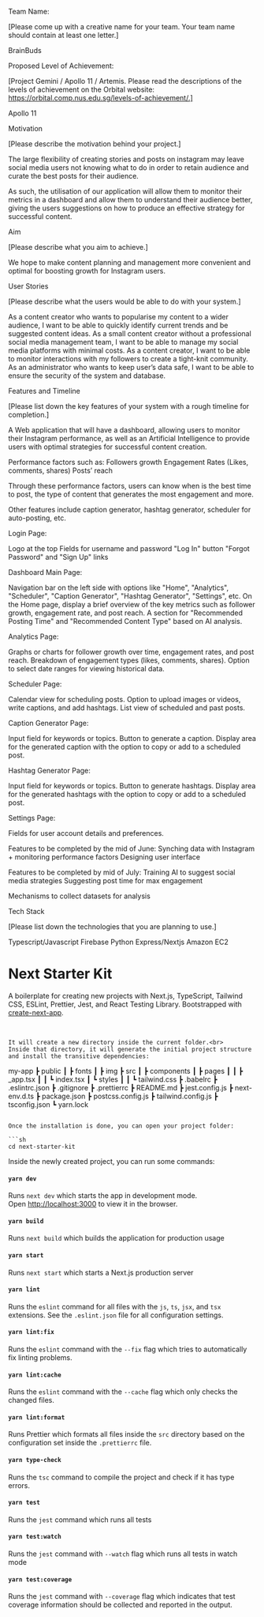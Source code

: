 Team Name: 

[Please come up with a creative name for your team. Your team name should contain at least one letter.]

BrainBuds

Proposed Level of Achievement: 

[Project Gemini / Apollo 11 / Artemis. Please read the descriptions of the levels of achievement on the Orbital website: https://orbital.comp.nus.edu.sg/levels-of-achievement/.]

Apollo 11 

Motivation 

[Please describe the motivation behind your project.]

The large flexibility of creating stories and posts on instagram may leave social media users not knowing what to do in order to retain audience and curate the best posts for their audience. 

As such, the utilisation of our application will allow them to monitor their metrics in a dashboard and allow them to understand their audience better, giving the users suggestions on how to produce an effective strategy for successful content.


 

Aim 

[Please describe what you aim to achieve.]

We hope to make content planning and management more convenient and optimal for boosting growth for Instagram users.

User Stories

[Please describe what the users would be able to do with your system.]

As a content creator who wants to popularise my content to a wider audience, I want to be able to quickly identify current trends and be suggested content ideas.
As a small content creator without a professional social media management team, I want to be able to manage my social media platforms with minimal costs.
As a content creator, I want to be able to monitor interactions with my followers to create a tight-knit community.
As an administrator who wants to keep user’s data safe, I want to be able to ensure the security of the system and database.

Features and Timeline

[Please list down the key features of your system with a rough timeline for completion.]

A Web application that will have a dashboard, allowing users to monitor their Instagram performance, as well as an Artificial Intelligence to provide users with optimal strategies for successful content creation. 

Performance factors such as:
Followers growth
Engagement Rates (Likes, comments, shares)
Posts’ reach

Through these performance factors, users can know when is the best time to post, the type of content that generates the most engagement and more. 

Other features include caption generator, hashtag generator, scheduler for auto-posting, etc.

Login Page:

Logo at the top
Fields for username and password
"Log In" button
"Forgot Password" and "Sign Up" links

Dashboard Main Page:

Navigation bar on the left side with options like "Home", "Analytics", "Scheduler", "Caption Generator", "Hashtag Generator", "Settings", etc.
On the Home page, display a brief overview of the key metrics such as follower growth, engagement rate, and post reach.
A section for "Recommended Posting Time" and "Recommended Content Type" based on AI analysis.

Analytics Page:

Graphs or charts for follower growth over time, engagement rates, and post reach.
Breakdown of engagement types (likes, comments, shares).
Option to select date ranges for viewing historical data.

Scheduler Page:

Calendar view for scheduling posts.
Option to upload images or videos, write captions, and add hashtags.
List view of scheduled and past posts.

Caption Generator Page:

Input field for keywords or topics.
Button to generate a caption.
Display area for the generated caption with the option to copy or add to a scheduled post.

Hashtag Generator Page:

Input field for keywords or topics.
Button to generate hashtags.
Display area for the generated hashtags with the option to copy or add to a scheduled post.

Settings Page:

Fields for user account details and preferences.

Features to be completed by the mid of June:
Synching data with Instagram + monitoring performance factors
Designing user interface

Features to be completed by mid of July:
Training AI to suggest social media strategies
Suggesting post time for max engagement

Mechanisms to collect datasets for analysis

Tech Stack

[Please list down the technologies that you are planning to use.]

Typescript/Javascript
Firebase
Python
Express/Nextjs
Amazon EC2



# Next Starter Kit


A boilerplate for creating new projects with Next.js, TypeScript, Tailwind CSS, ESLint, Prettier, Jest, and React Testing Library. Bootstrapped with [create-next-app](https://nextjs.org/docs/api-reference/create-next-app).
<br>
<br>

```

It will create a new directory inside the current folder.<br>
Inside that directory, it will generate the initial project structure and install the transitive dependencies:

```
 my-app
 ┣ public
 ┃ ┣ fonts
 ┃ ┣ img
 ┣ src
 ┃ ┣ components
 ┃ ┣ pages
 ┃ ┃ ┣ _app.tsx
 ┃ ┃ ┗ index.tsx
 ┃ ┗ styles
 ┃ ┃ ┗ tailwind.css
 ┣ .babelrc
 ┣ .eslintrc.json
 ┣ .gitignore
 ┣ .prettierrc
 ┣ README.md
 ┣ jest.config.js
 ┣ next-env.d.ts
 ┣ package.json
 ┣ postcss.config.js
 ┣ tailwind.config.js
 ┣ tsconfig.json
 ┗ yarn.lock
```

Once the installation is done, you can open your project folder:

```sh
cd next-starter-kit
```

Inside the newly created project, you can run some commands:

#### `yarn dev`

Runs `next dev` which starts the app in development mode.<br>
Open [http://localhost:3000](http://localhost:3000) to view it in the browser.

#### `yarn build`

Runs `next build` which builds the application for production usage

#### `yarn start`

Runs `next start` which starts a Next.js production server

#### `yarn lint`

Runs the `eslint` command for all files with the `js`, `ts`, `jsx`, and `tsx` extensions. See the `.eslint.json` file for all configuration settings.

#### `yarn lint:fix`

Runs the `eslint` command with the `--fix` flag which tries to automatically fix linting problems.

#### `yarn lint:cache`

Runs the `eslint` command with the `--cache` flag which only checks the changed files.

#### `yarn lint:format`

Runs Prettier which formats all files inside the `src` directory based on the configuration set inside the `.prettierrc` file.

#### `yarn type-check`

Runs the `tsc` command to compile the project and check if it has type errors.

#### `yarn test`

Runs the `jest` command which runs all tests

#### `yarn test:watch`

Runs the `jest` command with `--watch` flag which runs all tests in watch mode

#### `yarn test:coverage`

Runs the `jest` command with `--coverage` flag which indicates that test coverage information should be collected and reported in the output.



